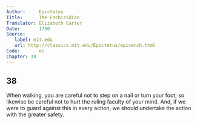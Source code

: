 ```yaml
---
Author:     Epictetus  
Title:      The Enchiridion  
Translator: Elizabeth Carter  
Date:       1750  
Source:
   label: mit.edu
   url: http://classics.mit.edu/Epictetus/epicench.html
Code:       ec  
Chapter: 38
---
```

##  38

When walking, you are careful not to step on a nail or turn your foot; so
likewise be careful not to hurt the ruling faculty of your mind. And, if we
were to guard against this in every action, we should undertake the action with
the greater safety.


